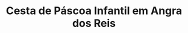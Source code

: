 ---
title: "Cesta de Páscoa Infantil em Angra dos Reis"
description: "Presentes especiais para as crianças na Páscoa em Angra dos Reis. Cestas recheadas de chocolates e brinquedos, para tornar a data ainda mais divertida e doce."
layout: "home.html"
permalink: "/cesta-de-pascoa-infantil-em-angra-dos-reis/"
---